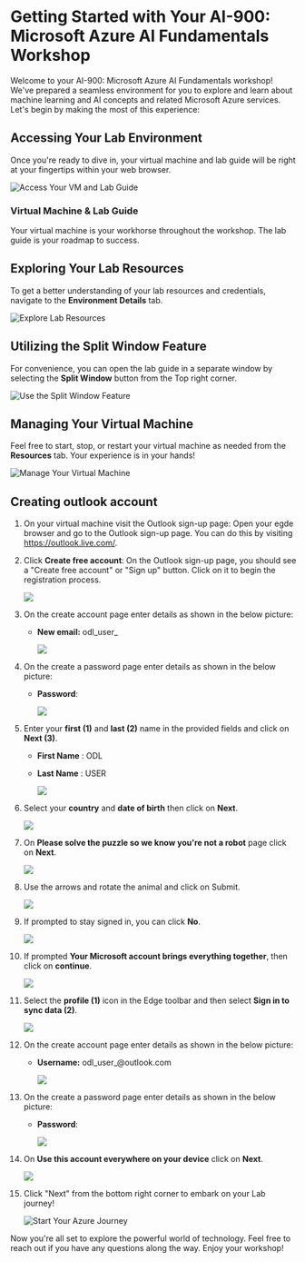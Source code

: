 # Getting Started with Your AI-900: Microsoft Azure AI Fundamentals Workshop
 
Welcome to your AI-900: Microsoft Azure AI Fundamentals workshop! We've prepared a seamless environment for you to explore and learn about machine learning and AI concepts and related Microsoft Azure services. Let's begin by making the most of this experience:
 
## Accessing Your Lab Environment
 
Once you're ready to dive in, your virtual machine and lab guide will be right at your fingertips within your web browser.
 
![Access Your VM and Lab Guide](./media//labguide.png)

### Virtual Machine & Lab Guide
 
Your virtual machine is your workhorse throughout the workshop. The lab guide is your roadmap to success.
 
## Exploring Your Lab Resources
 
To get a better understanding of your lab resources and credentials, navigate to the **Environment Details** tab.
 
![Explore Lab Resources](./media/env.png)
 
## Utilizing the Split Window Feature
 
For convenience, you can open the lab guide in a separate window by selecting the **Split Window** button from the Top right corner.
 
![Use the Split Window Feature](./media/spl.png)
 
## Managing Your Virtual Machine
 
Feel free to start, stop, or restart your virtual machine as needed from the **Resources** tab. Your experience is in your hands!
 
![Manage Your Virtual Machine](./media/res.png)

## Creating outlook account

1. On your virtual machine visit the Outlook sign-up page: Open your egde browser and go to the Outlook sign-up page. You can do this by visiting https://outlook.live.com/.

1. Click **Create free account**: On the Outlook sign-up page, you should see a "Create free account" or "Sign up" button. Click on it to begin the registration process.

    ![](./media/24.png)

1. On the create account page enter details as shown in the below picture:

    - **New email:** odl_user_<inject key="DeploymentID" enableCopy="false" />

      ![](./media/23.png)

1. On the create a password page enter details as shown in the below picture:

    - **Password**: <inject key="AzureAdUserPassword"></inject>

      ![](./media/22.png)

1. Enter your **first (1)** and **last (2)** name in the provided fields and click on **Next (3)**.

   - **First Name** : ODL
   - **Last Name** : USER

       ![](./media/21.png)

1. Select your **country** and **date of birth** then click on **Next**.

      ![](./media/20.png)

1. On **Please solve the puzzle so we know you're not a robot** page click on **Next**.

      ![](./media/19.png)

1. Use the arrows and rotate the animal and click on Submit.

     ![](./media/17.png)

1. If prompted to stay signed in, you can click **No**.

    ![](./media/15.png)
      
1. If prompted **Your Microsoft account brings everything together**, then click on **continue**.
 
    ![](./media/16.png)

1. Select the **profile (1)** icon in the Edge toolbar and then select **Sign in to sync data (2)**.

   ![](./media/14.png)

1. On the create account page enter details as shown in the below picture:

    - **Username:** odl_user_<inject key="DeploymentID" enableCopy="false" />@outlook.com

        ![](./media/13.png)

1. On the create a password page enter details as shown in the below picture:

    - **Password**: <inject key="AzureAdUserPassword"></inject>

       ![](./media/12.png)

1. On **Use this account everywhere on your device** click on **Next**.

   ![](./media/11.png)

1. Click "Next" from the bottom right corner to embark on your Lab journey!
 
   ![Start Your Azure Journey](./media/sc900-image(3).png)

Now you're all set to explore the powerful world of technology. Feel free to reach out if you have any questions along the way. Enjoy your workshop!
